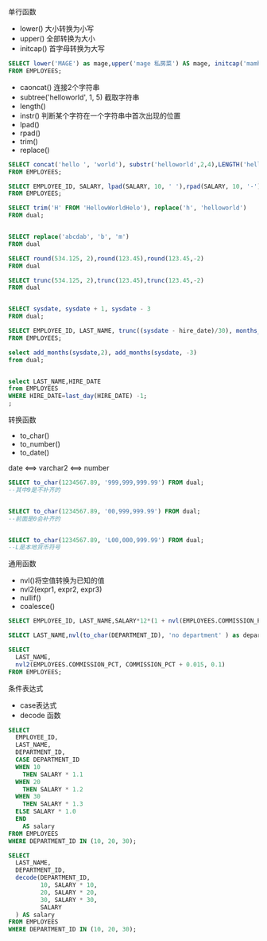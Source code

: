 单行函数

* lower() 大小转换为小写
* upper()  全部转换为大小
* initcap() 首字母转换为大写



```sql
SELECT lower('MAGE') as mage,upper('mage 私房菜') AS mage, initcap('mamh')
FROM EMPLOYEES;
```

* caoncat()                  连接2个字符串
* subtree('helloworld', 1, 5) 截取字符串
* length()
* instr() 判断某个字符在一个字符串中首次出现的位置
* lpad()
* rpad()
* trim()
* replace()


```sql
SELECT concat('hello ', 'world'), substr('helloworld',2,4),LENGTH('helloworld')
FROM EMPLOYEES;
```

```sql
SELECT EMPLOYEE_ID, SALARY, lpad(SALARY, 10, ' '),rpad(SALARY, 10, '-')
FROM EMPLOYEES;
```

```sql
SELECT trim('H' FROM 'HellowWorldHelo'), replace('h', 'helloworld')
FROM dual;
```

```sql

SELECT replace('abcdab', 'b', 'm') 
FROM dual
```

```sql
SELECT round(534.125, 2),round(123.45),round(123.45,-2)
FROM dual
```

```sql
SELECT trunc(534.125, 2),trunc(123.45),trunc(123.45,-2)
FROM dual
```

```sql

SELECT sysdate, sysdate + 1, sysdate - 3
FROM dual;

```


```sql
SELECT EMPLOYEE_ID, LAST_NAME, trunc((sysdate - hire_date)/30), months_between(sysdate, HIRE_DATE)
FROM EMPLOYEES;
```

```sql
select add_months(sysdate,2), add_months(sysdate, -3)
from dual;
```


```sql

select LAST_NAME,HIRE_DATE
from EMPLOYEES
WHERE HIRE_DATE=last_day(HIRE_DATE) -1;
;

```


转换函数
* to_char()
* to_number()
* to_date()

date  <==> varchar2 <==> number

```sql
SELECT to_char(1234567.89, '999,999,999.99') FROM dual;
--其中9是不补齐的


SELECT to_char(1234567.89, '00,999,999.99') FROM dual;
--前面是0会补齐的


SELECT to_char(1234567.89, 'L00,000,999.99') FROM dual;
--L是本地货币符号

```


通用函数

* nvl()将空值转换为已知的值
* nvl2(expr1, expr2, expr3)
* nullif()
* coalesce()

```sql
SELECT EMPLOYEE_ID, LAST_NAME,SALARY*12*(1 + nvl(EMPLOYEES.COMMISSION_PCT, 0 )) AS salary FROM EMPLOYEES

SELECT LAST_NAME,nvl(to_char(DEPARTMENT_ID), 'no department' ) as department FROM EMPLOYEES;

```

```sql
SELECT
  LAST_NAME,
  nvl2(EMPLOYEES.COMMISSION_PCT, COMMISSION_PCT + 0.015, 0.1)
FROM EMPLOYEES;

```

条件表达式

* case表达式
* decode 函数

```sql
SELECT
  EMPLOYEE_ID,
  LAST_NAME,
  DEPARTMENT_ID,
  CASE DEPARTMENT_ID
  WHEN 10
    THEN SALARY * 1.1
  WHEN 20
    THEN SALARY * 1.2
  WHEN 30
    THEN SALARY * 1.3
  ELSE SALARY * 1.0
  END
    AS salary
FROM EMPLOYEES
WHERE DEPARTMENT_ID IN (10, 20, 30);


```

```sql
SELECT
  LAST_NAME,
  DEPARTMENT_ID,
  decode(DEPARTMENT_ID,
         10, SALARY * 10,
         20, SALARY * 20,
         30, SALARY * 30,
         SALARY
  ) AS salary
FROM EMPLOYEES
WHERE DEPARTMENT_ID IN (10, 20, 30);

```

















